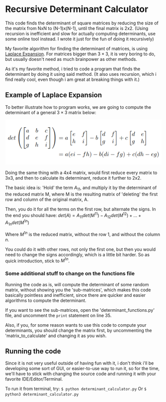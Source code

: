 # Recursive Determinant Calculator

This code finds the determinant of square matrices by reducing the size of the matrix from NxN to (N-1)x(N-1), until the final matrix is 2x2. (Using recursion is inefficient and slow for actually computing determinants, use some online tool instead. I wrote it just for the fun of doing it recursively)

My favorite algorithm for finding the determinant of matrices, is using [Laplace Expansion](https://en.wikipedia.org/wiki/Laplace_expansion). For matrices bigger than $3\times 3$, it is very boring to do, but usually doesn't need as much brainpower as other methods.

As it's my favorite method, i tried to code a program that finds the determinant by doing it using said method. (It also uses recursion, which i find really cool, even though i am great at breaking things with it.)

## Example of Laplace Expansion

To better illustrate how to program works, we are going to compute the determinant of a general $3\times 3$ matrix below:



![Example of 3x3 determinant calculation](3by3-determinant.png "3x3 Determinant")

Doing the same thing with a 4x4 matrix, would first reduce every matrix to 3x3, and then to calculate its determinant, reduce it further to 2x2.

The basic idea is: 'Hold' the term $A_{11}$, and multiply it by the determinant of the reduced matrix M, where M is the resulting matrix of 'deleting' the first row and column of the original matrix, A.

Then, you do it for all the terms on the first row, but alternate the signs. In the end you should have:
$det(A) = A_{11}det(M^{11}) - A_{12}det(M^{12}) + ... + A_{1n}det(M^{1n})$

Where $M^{1n}$ is the reduced matrix, without the row 1, and without the column $n$. 

You could do it with other rows, not only the first one, but then you would need to change the signs accordingly, which is a little bit harder. So as quick introduction, stick to $M^{1n}$.


### Some additional stuff to change on the functions file

Running the code as is, will compute the determinant of some random matrix, without showing you the 'sub-matrices', which makes this code basically pointless and inefficient, since there are quicker and easier algorithms to compute the determinant.

If you want to see the sub-matrices, open the 'determinant_functions.py' file, and uncomment the `print` statement on line 35.

Also, if you, for some reason wants to use this code to compute your determinants, you should change the matrix first, by uncommenting the 'matrix_to_calculate' and changing it as you wish.

## Running the code

Since it is not very useful outside of having fun with it, i don't think i'll be developing some sort of GUI, or easier-to-use way to run it, so for the time, we'll have to stick with changing the source code and running it with your favorite IDE/Editor/Terminal.

To run it from terminal, try:
`
$ python determinant_calculator.py
`
Or
`$ python3 determinant_calculator.py`